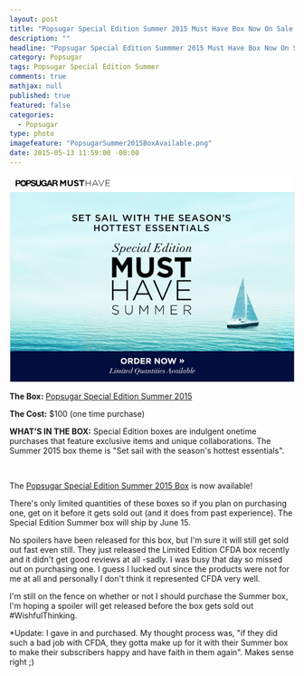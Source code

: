 ```yaml
---
layout: post
title: "Popsugar Special Edition Summer 2015 Must Have Box Now On Sale!"
description: ""
headline: "Popsugar Special Edition Summmer 2015 Must Have Box Now On Sale!"
category: Popsugar
tags: Popsugar Special Edition Summer
comments: true
mathjax: null
published: true
featured: false
categories: 
  - Popsugar
type: photo
imagefeature: "PopsugarSummer2015BoxAvailable.png"
date: 2015-05-13 11:59:00 -08:00
---
```


![Popsugar Summer Box Available](/images/PopsugarSummer2015BoxAvailable.png)
<p><b>The Box:</b> <a href="http://popsu.gr/vXrB">Popsugar Special Edition Summer 2015</a></p>
<p><b>The Cost:</b> $100 (one time purchase)</p>
<p><b>WHAT’S IN THE BOX:</b> Special Edition boxes are indulgent onetime purchases that feature exclusive items and unique collaborations. 
The Summer 2015 box theme is "Set sail with the season's hottest essentials".</p>
<br>

<p>The <a href="http://popsu.gr/vXrB">Popsugar Special Edition Summer 2015 Box</a> is now available!</p>

<p>There's only limited quantities of these boxes so if you plan on purchasing one, get on it before it gets sold out (and it does from past experience). The Special Edition Summer box will ship by June 15.</p>

<p>No spoilers have been released for this box, but I'm sure it will still get sold out fast even still. 
They just released the Limited Edition CFDA box recently and it didn't get good reviews at all -sadly. 
I was busy that day so missed out on purchasing one. I guess I lucked out since the products were not for me at all and 
personally I don't think it represented CFDA very well.</p>
<p>I'm still on the fence on whether or not I should purchase the Summer box, I'm hoping a spoiler will get released before the box gets sold out #WishfulThinking.</p>

<p>*Update: I gave in and purchased. My thought process was, "if they did such a bad job with CFDA, they gotta make up for it with their Summer box to make their subscribers happy and have faith in them again". Makes sense right ;) </p>
